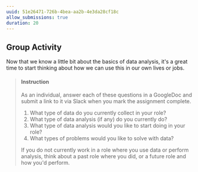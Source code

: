 ```yaml
---
uuid: 51e26471-726b-4bea-aa2b-4e3da28cf18c
allow_submissions: true
duration: 20
---
```



## Group Activity

Now that we know a little bit about the basics of data analysis, it's a great time to start thinking about how we can use this in our own lives or jobs.

> #### Instruction
> As an individual, answer each of these questions in a GoogleDoc and submit a link to it via Slack when you mark the assignment complete.
> 1. What type of data do you currently collect in your role?
> 2. What type of data analysis (if any) do you currently do?
> 3. What type of data analysis would you like to start doing in your role?
> 4. What types of problems would you like to solve with data?
> 
>If you do not currently work in a role where you use data or perform analysis, think about a past role where you did, or a future role and how you'd perform. 




